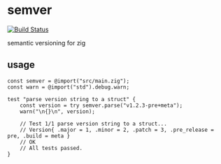 # semver
[![Build Status](https://travis-ci.org/gernest/semver.svg?branch=master)](https://travis-ci.org/gernest/semver)

semantic versioning for zig


## usage

```
const semver = @import("src/main.zig");
const warn = @import("std").debug.warn;

test "parse version string to a struct" {
    const version = try semver.parse("v1.2.3-pre+meta");
    warn("\n{}\n", version);

    // Test 1/1 parse version string to a struct...
    // Version{ .major = 1, .minor = 2, .patch = 3, .pre_release = pre, .build = meta }
    // OK
    // All tests passed.
}
```

